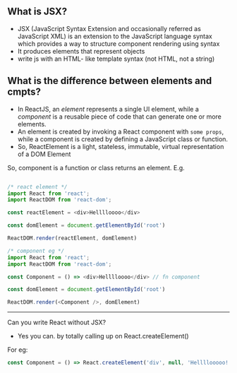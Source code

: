 What is JSX?
-
- JSX (JavaScript Syntax Extension and occasionally referred as JavaScript XML) is an extension to the JavaScript language syntax which provides a way to structure component rendering using syntax
- It produces elements that represent objects
- write js with an HTML- like template syntax (not HTML, not a string)

What is the difference between elements and cmpts?
-
- In ReactJS, an *element* represents a single UI element, while a *component* is a reusable piece of code that can generate one or more elements.
- An element is created by invoking a React component with `some props`, while a component is created by defining a JavaScript class or function.
- So, ReactElement is a light, stateless, immutable, virtual representation of a DOM Element

So, component is a function or class returns an element. E.g.

```JavaScript

/* react element */
import React from 'react'; 
import ReactDOM from 'react-dom';

const reactElement = <div>Helllloooo</div>

const domElement = document.getElementById('root')

ReactDOM.render(reactElement, domElement)

/* component eg */
import React from 'react'; 
import ReactDOM from 'react-dom';

const Component = () => <div>Helllloooo</div> // fn component

const domElement = document.getElementById('root')

ReactDOM.render(<Component />, domElement)

```
___

Can you write React without JSX?

- Yes you can.
by totally calling up on React.createElement()

For eg:
```JavaScript
const Component = () => React.createElement('div', null, 'Hellllooooo!')

```




